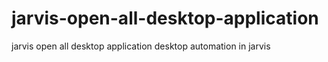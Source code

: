 # jarvis-open-all-desktop-application
jarvis open all desktop application     desktop automation in jarvis

